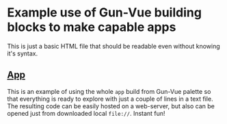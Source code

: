 # Example use of Gun-Vue building blocks to make capable apps

This is just a basic HTML file that should be readable even without knowing it's syntax.

## [App](./app.html)

This is an example of using the whole `app` build from Gun-Vue palette so that everything is ready to explore with just a couple of lines in a text file. The resulting code can be easily hosted on a web-server, but also can be opened just from downloaded local `file://`. Instant fun!
